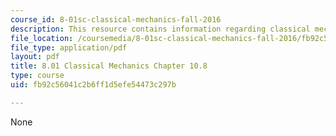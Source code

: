 ```yaml
---
course_id: 8-01sc-classical-mechanics-fall-2016
description: This resource contains information regarding classical mechanics.
file_location: /coursemedia/8-01sc-classical-mechanics-fall-2016/fb92c56041c2b6ff1d5efe54473c297b_MIT8_01F16_chapter10.8.pdf
file_type: application/pdf
layout: pdf
title: 8.01 Classical Mechanics Chapter 10.8
type: course
uid: fb92c56041c2b6ff1d5efe54473c297b

---
```

None